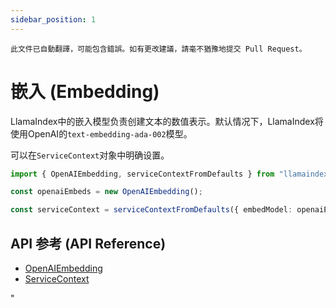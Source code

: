 ```yaml
---
sidebar_position: 1
---
```


`此文件已自動翻譯，可能包含錯誤。如有更改建議，請毫不猶豫地提交 Pull Request。`

# 嵌入 (Embedding)

LlamaIndex中的嵌入模型负责创建文本的数值表示。默认情况下，LlamaIndex将使用OpenAI的`text-embedding-ada-002`模型。

可以在`ServiceContext`对象中明确设置。

```typescript
import { OpenAIEmbedding, serviceContextFromDefaults } from "llamaindex";

const openaiEmbeds = new OpenAIEmbedding();

const serviceContext = serviceContextFromDefaults({ embedModel: openaiEmbeds });
```

## API 参考 (API Reference)

- [OpenAIEmbedding](../../api/classes/OpenAIEmbedding.md)
- [ServiceContext](../../api/interfaces/ServiceContext.md)

"

